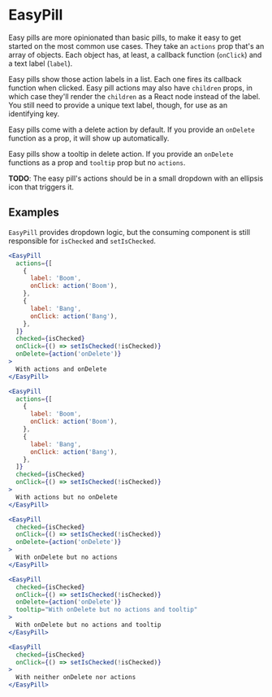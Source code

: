 # EasyPill

Easy pills are more opinionated than basic pills, to make it easy to get started on the most common use cases.
They take an `actions` prop that's an array of objects.
Each object has, at least, a callback function (`onClick`) and a text label (`label`).

Easy pills show those action labels in a list. Each one fires its callback function when clicked.
Easy pill actions may also have `children` props, in which case they'll render the `children` as a React node instead of the label. You still need to provide a unique text label, though, for use as an identifying key.

Easy pills come with a delete action by default. If you provide an `onDelete` function as a prop, it will show up automatically.

Easy pills show a tooltip in delete action. If you provide an `onDelete` functions as a prop and `tooltip` prop but no `actions`.

**TODO**: The easy pill's actions should be in a small dropdown with an ellipsis icon that triggers it.

## Examples

`EasyPill` provides dropdown logic, but the consuming component is still responsible for `isChecked` and `setIsChecked`.

```jsx
<EasyPill
  actions={[
    {
      label: 'Boom',
      onClick: action('Boom'),
    },
    {
      label: 'Bang',
      onClick: action('Bang'),
    },
  ]}
  checked={isChecked}
  onClick={() => setIsChecked(!isChecked)}
  onDelete={action('onDelete')}
>
  With actions and onDelete
</EasyPill>

<EasyPill
  actions={[
    {
      label: 'Boom',
      onClick: action('Boom'),
    },
    {
      label: 'Bang',
      onClick: action('Bang'),
    },
  ]}
  checked={isChecked}
  onClick={() => setIsChecked(!isChecked)}
>
  With actions but no onDelete
</EasyPill>

<EasyPill
  checked={isChecked}
  onClick={() => setIsChecked(!isChecked)}
  onDelete={action('onDelete')}
>
  With onDelete but no actions
</EasyPill>

<EasyPill
  checked={isChecked}
  onClick={() => setIsChecked(!isChecked)}
  onDelete={action('onDelete')}
  tooltip="With onDelete but no actions and tooltip"
>
  With onDelete but no actions and tooltip
</EasyPill>

<EasyPill
  checked={isChecked}
  onClick={() => setIsChecked(!isChecked)}
>
  With neither onDelete nor actions
</EasyPill>
```
